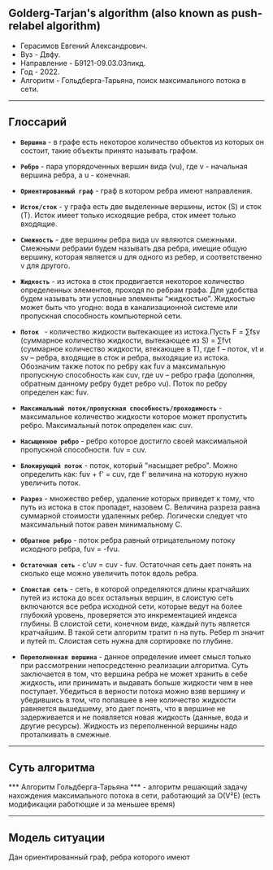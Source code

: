 ## Golderg-Tarjan's algorithm (also known as push-relabel algorithm)
- Герасимов Евгений Александрович.
- Вуз  - Двфу.
- Направление - Б9121-09.03.03пикд.
- Год - 2022.
- Алгоритм - Гольдберга-Тарьяна, поиск максимального потока в сети.

----------------------------------------------------------

## Глоссарий 

- __`Вершина`__ - в графе есть некоторое количество объектов из которых он состоит, такие объекты принято называть графом.

- __`Ребро`__ - пара упорядоченных вершин вида (vu), где v - начальная вершина ребра, а u - конечная.

- __`Ориентированный граф`__ - граф в котором ребра имеют направления.

- __`Исток/сток`__ - у графа есть две выделенные вершины, исток (S) и сток (T). Исток имеет только исходящие ребра, сток имеет только входящие. 

- __`Смежность`__ - две вершины ребра вида uv являются смежными. Смежными ребрами будем называть два ребра, имещие общую вершину, которая является u для одного из ребер, и соответственно v для другого. 

- __`Жидкость`__ - из истока в сток продвигается некоторое количество определенных элементов, проходя по ребрам графа. Для удобства будем называть эти условные элементы “жидкостью”.  Жидкостью может быть что угодно: вода в канализационной системе или пропускная способность компьютерной сети.

- __`Поток `__ - количество жидкости вытекающее из истока.Пусть F = ∑fsv (суммарное количество жидкости, вытекающее из S)  = ∑fvt (суммарное количество жидкости, втекающее в T), где f – поток, vt и sv – ребра, входящие в сток и ребра, выходящие из истока. Обозначим также поток по ребру как fuv а максимальную пропускную способность как cuv, где uv – ребро графа (дополняя, обратным данному ребру будет ребро vu). Поток по ребру определен как: fuv.

- __`Максимальный поток/пропускная способность/проходимость`__ - максимальное количество жидкости которое может пропустить ребро. Максимальный поток определен как: cuv.

- __`Насыщенное ребро`__ - ребро которое достигло своей максимальной пропускной способности. fuv = cuv.

- __`Блокирующий поток`__ - поток, который "насыщает ребро". Можно определить как: fuv + f' = cuv, где f' величина на которую нужно увеличить поток.

- __`Разрез`__ - множество ребер, удаление которых приведет к тому, что путь из истока в сток пропадет, назовем C. Величина разреза равна суммарной стоимости удаленных ребер. Логически следует что максимальный поток равен минимальному C. 

- __`Обратное ребро`__ - поток ребра равный отрицательному потоку исходного ребра, fuv = -fvu. 

- __`Остаточная сеть`__ - c'uv = cuv - fuv. Остаточная сеть дает понять на сколько еще можно увеличить поток вдоль ребра.

- __`Слоистая сеть`__ - сеть,  в которой определяются длины кратчайших путей из истока до всех остальных вершин, в слоистую сеть включаются все ребра исходной сети, которые ведут на более глубокий уровень, проверяется это инкрементацией индекса глубины. В слоистой сети, конечном виде, каждый путь является кратчайшим. В такой сети алгоритм тратит n на путь. Ребер m значит и путей m. Слоистая сеть нужна для сортировке по глубине.

- __`Переполненная вершина`__ - данное определение имеет смысл только при рассмотрении непосредстенно реализации алгоритма. Суть заключается в том, что вершина ребра не может хранить в себе жидкость, или принимать и выдавать больше жидкости чем в нее поступает. Убедиться в верности потока можно взяв вершину и убедившись в том, что попавшее в нее количество жидкости равняется вышедшему, это дает понять, что в вершине не задерживается и не появляется новая жидкость (данные, вода и другие ресурсы). Жидкость из переполненной вершины надо проталкивать в смежные.

----------------------------------------------------------

## Суть алгоритма

*** Алгоритм Гольдберга-Тарьяна *** - алгоритм решающий задачу нахождения максимального потока в сети, работающий за O(V²E) (есть модификации работющие и за меньшее время)

----------------------------------------------------------

## Модель ситуации

Дан ориентированный граф, ребра которого имеют 
